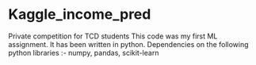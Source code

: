 # Kaggle_income_pred
Private competition for TCD students
This code was my first ML assignment. It has been written in python.
Dependencies on the following python libraries :- numpy, pandas, scikit-learn
